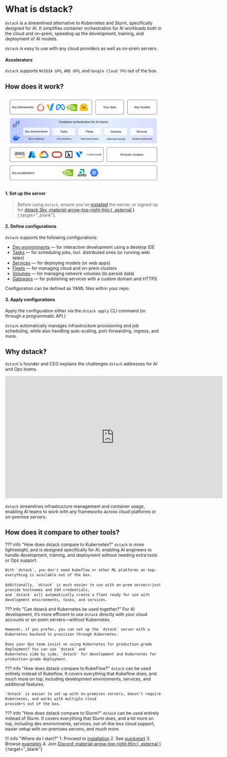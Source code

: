 # What is dstack?

`dstack` is a streamlined alternative to Kubernetes and Slurm, specifically designed for AI. It simplifies container orchestration
for AI workloads both in the cloud and on-prem, speeding up the development, training, and deployment of AI models.

`dstack` is easy to use with any cloud providers as well as on-prem servers. 

#### Accelerators

`dstack` supports `NVIDIA GPU`, `AMD GPU`, and `Google Cloud TPU` out of the box.

## How does it work?

![](https://raw.githubusercontent.com/dstackai/static-assets/refs/heads/main/static-assets/images/dstack-architecture-diagram-v4.svg)

#### 1. Set up the server

> Before using `dstack`, ensure you've [installed](installation/index.md) the server, or signed up for [dstack Sky :material-arrow-top-right-thin:{ .external }](https://sky.dstack.ai){:target="_blank"}.

#### 2. Define configurations

`dstack` supports the following configurations:
   
* [Dev environments](concepts/dev-environments.md) &mdash; for interactive development using a desktop IDE
* [Tasks](concepts/tasks.md) &mdash; for scheduling jobs, incl. distributed ones (or running web apps)
* [Services](concepts/services.md) &mdash; for deploying models (or web apps)
* [Fleets](concepts/fleets.md) &mdash; for managing cloud and on-prem clusters
* [Volumes](concepts/volumes.md) &mdash; for managing network volumes (to persist data)
* [Gateways](concepts/gateways.md) &mdash; for publishing services with a custom domain and HTTPS

Configuration can be defined as YAML files within your repo.

#### 3. Apply configurations

Apply the configuration either via the `dstack apply` CLI command (or through a programmatic API.)

`dstack` automatically manages infrastructure provisioning and job scheduling, while also handling auto-scaling,
port-forwarding, ingress, and more.

## Why dstack?

`dstack`'s founder and CEO explains the challenges `dstack` addresses for AI and Ops teams.

<iframe width="700" height="394" src="https://www.youtube.com/embed/yzVMp5Q0aPg?si=22QzF2OvtAybBWDg&rel=0" title="YouTube video player" frameborder="0" allow="accelerometer; autoplay; clipboard-write; encrypted-media; gyroscope; picture-in-picture; web-share" referrerpolicy="strict-origin-when-cross-origin" allowfullscreen></iframe>

`dstack` streamlines infrastructure management and container usage, enabling AI teams to work with any frameworks across
cloud platforms or on-premise servers.

## How does it compare to other tools?

??? info "How does dstack compare to Kubernetes?"
    `dstack` is more lightweight, and is designed specifically for AI, enabling AI engineers to handle development, training, and 
    deployment without needing extra tools or Ops support. 

    With `dstack`, you don't need Kubeflow or other ML platforms on top—everything is available out of the box.

    Additionally, `dstack` is much easier to use with on-prem servers—just provide hostnames and SSH credentials, 
    and `dstack` will automatically create a fleet ready for use with development environments, tasks, and services.

??? info "Can dstack and Kubernetes be used together?"
    For AI development, it’s more efficient to use `dstack` directly with your cloud accounts or on-prem servers&mdash;without Kubernetes.

    However, if you prefer, you can set up the `dstack` server with a Kubernetes backend to provision through Kubernetes.

    Does your Ops team insist on using Kubernetes for production-grade deployment? You can use `dstack` and
    Kubernetes side by side; `dstack` for development and Kubernetes for production-grade deployment.

??? info "How does dstack compare to KubeFlow?" 
    `dstack` can be used entirely instead of Kubeflow. It covers everything that Kubeflow does, and much more on top, 
    including development environments, services, and additional features.

    `dstack` is easier to set up with on-premises servers, doesn't require Kubernetes, and works with multiple cloud 
    providers out of the box.

??? info "How does dstack compare to Slurm?"
    `dstack` can be used entirely instead of Slurm. It covers everything that Slurm does, and a lot more on top, including
    dev environments, services, out-of-the-box cloud support, easier setup with on-premises servers, and much more.

[//]: # (??? info "Cloud platforms")
[//]: # (    TBA)

!!! info "Where do I start?"
    1. Proceed to [installation](installation/index.md)
    2. See [quickstart](quickstart.md)
    3. Browse [examples](/examples)
    4. Join [Discord :material-arrow-top-right-thin:{ .external }](https://discord.gg/u8SmfwPpMd){:target="_blank"}